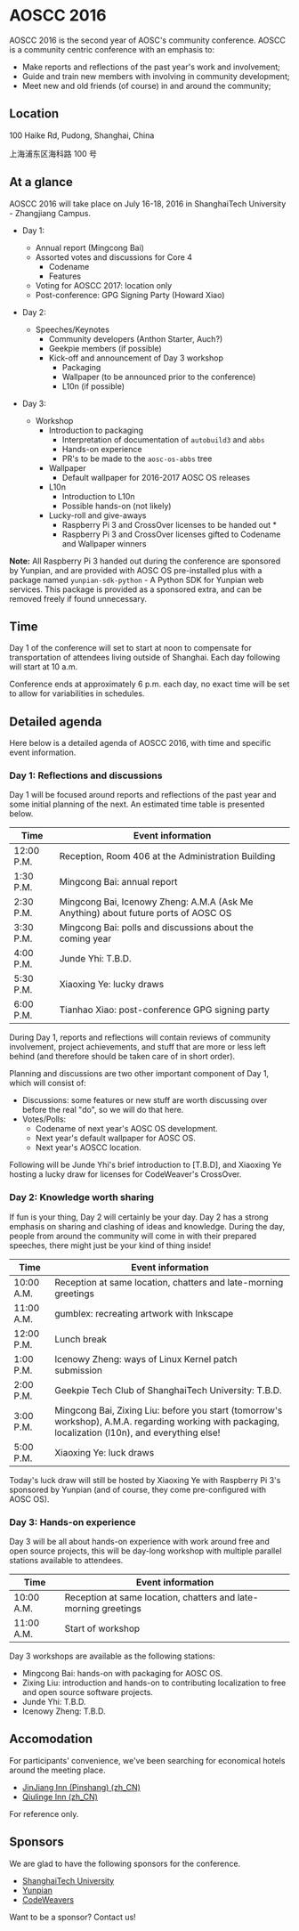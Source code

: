 AOSCC 2016
==========

AOSCC 2016 is the second year of AOSC's community conference. AOSCC is a
community centric conference with an emphasis to:

- Make reports and reflections of the past year's work and involvement;
- Guide and train new members with involving in community development;
- Meet new and old friends (of course) in and around the community;

Location
--------

100 Haike Rd, Pudong, Shanghai, China

上海浦东区海科路 100 号


At a glance
-----------

AOSCC 2016 will take place on July 16-18, 2016 in ShanghaiTech University -
Zhangjiang Campus.

- Day 1:
  - Annual report (Mingcong Bai)
  - Assorted votes and discussions for Core 4
    - Codename
    - Features
  - Voting for AOSCC 2017: location only
  - Post-conference: GPG Signing Party (Howard Xiao)

- Day 2:
  - Speeches/Keynotes
    - Community developers (Anthon Starter, Auch?)
    - Geekpie members (if possible)
    - Kick-off and announcement of Day 3 workshop
      - Packaging
      - Wallpaper (to be announced prior to the conference)
      - L10n (if possible)

- Day 3:
  - Workshop
    - Introduction to packaging
      - Interpretation of documentation of `autobuild3` and `abbs`
      - Hands-on experience
      - PR's to be made to the `aosc-os-abbs` tree
    - Wallpaper
      - Default wallpaper for 2016-2017 AOSC OS releases
    - L10n
      - Introduction to L10n
      - Possible hands-on (not likely)
    - Lucky-roll and give-aways
      - Raspberry Pi 3 and CrossOver licenses to be handed out *
      - Raspberry Pi 3 and CrossOver licenses gifted to Codename and Wallpaper winners

**Note:**
All Raspberry Pi 3 handed out during the conference are sponsored by Yunpian, and
are provided with AOSC OS pre-installed plus with a package named `yunpian-sdk-python` -
A Python SDK for Yunpian web services. This package is provided as a sponsored extra,
and can be removed freely if found unnecessary.

Time
----

Day 1 of the conference will set to start at noon to compensate for
transportation of attendees living outside of Shanghai. Each day following will
start at 10 a.m.

Conference ends at approximately 6 p.m. each day, no exact time will be set
to allow for variabilities in schedules.

Detailed agenda
---------------

Here below is a detailed agenda of AOSCC 2016, with time and specific event
information.

### Day 1: Reflections and discussions

Day 1 will be focused around reports and reflections of the past year and some
initial planning of the next. An estimated time table is presented below.

| Time         | Event information                                                                  |
| ------------ | ---------------------------------------------------------------------------------- |
| 12:00 P.M.   | Reception, Room 406 at the Administration Building                                 |
| 1:30 P.M.    | Mingcong Bai: annual report                                                        |
| 2:30 P.M.    | Mingcong Bai, Icenowy Zheng: A.M.A (Ask Me Anything) about future ports of AOSC OS |
| 3:30 P.M.    | Mingcong Bai: polls and discussions about the coming year                          |
| 4:00 P.M.    | Junde Yhi: T.B.D.                                                                  |
| 5:30 P.M.    | Xiaoxing Ye: lucky draws                                                           |
| 6:00 P.M.    | Tianhao Xiao: post-conference GPG signing party                                    |

During Day 1, reports and reflections will contain reviews of community
involvement, project achievements, and stuff that are more or less left behind
(and therefore should be taken care of in short order).

Planning and discussions are two other important component of Day 1, which will
consist of:

- Discussions: some features or new stuff are worth discussing over before the
real "do", so we will do that here.
- Votes/Polls:
  - Codename of next year's AOSC OS development.
  - Next year's default wallpaper for AOSC OS.
  - Next year's AOSCC location.

Following will be Junde Yhi's brief introduction to [T.B.D], and Xiaoxing Ye
hosting a lucky draw for licenses for CodeWeaver's CrossOver.

### Day 2: Knowledge worth sharing

If fun is your thing, Day 2 will certainly be your day. Day 2 has a strong
emphasis on sharing and clashing of ideas and knowledge. During the day, people
from around the community will come in with their prepared speeches, there might
just be your kind of thing inside!

| Time         | Event information                                                                  |
| ------------ | ---------------------------------------------------------------------------------- |
| 10:00 A.M.   | Reception at same location, chatters and late-morning greetings                    |
| 11:00 A.M.   | gumblex: recreating artwork with Inkscape                                          |
| 12:00 P.M.   | Lunch break                                                                        |
| 1:00 P.M.    | Icenowy Zheng: ways of Linux Kernel patch submission                               |
| 2:00 P.M.    | Geekpie Tech Club of ShanghaiTech University: T.B.D.                               |
| 3:00 P.M.    | Mingcong Bai, Zixing Liu: before you start (tomorrow's workshop), A.M.A. regarding working with packaging, localization (l10n), and everything else! |
| 5:00 P.M.    | Xiaoxing Ye: luck draws                                                            |

Today's luck draw will still be hosted by Xiaoxing Ye with Raspberry Pi 3's
sponsored by Yunpian (and of course, they come pre-configured with AOSC OS).

### Day 3: Hands-on experience

Day 3 will be all about hands-on experience with work around free and open
source projects, this will be day-long workshop with multiple parallel stations
available to attendees.

| Time         | Event information                                                                  |
| ------------ | ---------------------------------------------------------------------------------- |
| 10:00 A.M.   | Reception at same location, chatters and late-morning greetings                    |
| 11:00 A.M.   | Start of workshop                                                                  |

Day 3 workshops are available as the following stations:

- Mingcong Bai: hands-on with packaging for AOSC OS.
- Zixing Liu: introduction and hands-on to contributing localization to free
and open source software projects.
- Junde Yhi: T.B.D.
- Icenowy Zheng: T.B.D.

Accomodation
------------

For participants' convenience, we've been searching for economical hotels around the meeting place.

- [JinJiang Inn (Pinshang) (zh_CN)](http://hotels.ctrip.com/hotel/1838785.html)
- [Qiulinge Inn (zh_CN)](http://hotel.elong.com/shanghai/90933786)

For reference only.

Sponsors
------------

We are glad to have the following sponsors for the conference.

- [ShanghaiTech University](http://www.shanghaitech.edu.cn/eng/)
- [Yunpian](https://www.yunpian.com)
- [CodeWeavers](https://www.codeweavers.com/)

Want to be a sponsor? Contact us!
